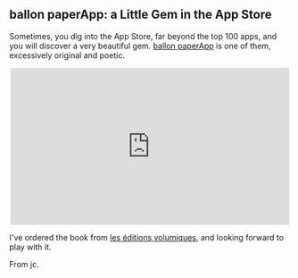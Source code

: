 ## ballon paperApp: a Little Gem in the App Store

Sometimes, you dig into the App Store, far beyond the top 100 apps, and you will discover a very beautiful gem. [ballon paperApp](http://itunes.apple.com/app/balloon-paperapp/id495904729?mt=8) is one of them, excessively original and poetic.

<p align="center"><iframe src="http://player.vimeo.com/video/35751220" width="500" height="281" frameborder="0" webkitAllowFullScreen mozallowfullscreen allowFullScreen></iframe></p>

I've ordered the book from [les éditions volumiques](http://www.volumique.com/shop), and looking forward to play with it.

From jc.
 
